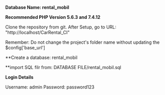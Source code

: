 **Database Name: rental_mobil**

**Recommended PHP Version 5.6.3 and 7.4.12**

Clone the repository from git.
After Setup, go to URL: "http://localhost/CarRental_CI"

Remember: Do not change the project's folder name without updating the $config['base_url']

**Create a database: rental_mobil

**import SQL filr from: DATABASE FILE/rental_mobil.sql

**Login Details** 

Username: admin
Password: password123